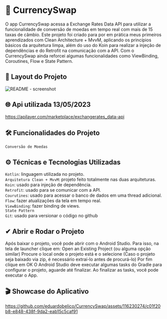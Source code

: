 # 💱 CurrencySwap

O app CurrencySwap acessa a Exchange Rates Data API para utilizar a funcionalidade de conversão de moedas em tempo real com mais de 15 taxas de câmbio. Este projeto foi criado para por em prática meus primeiros aprendizados com Clean Architecture + MvvM, aplicando os princípios básicos da arquitetura limpa, além do uso do Koin para realizar a injeção de dependências e do Retrofit na comunicação com a API. Com o CurrencySwap ainda reforcei algumas funcionalidades como ViewBinding, Coroutines, Flow e State Pattern.

## 📱 Layout do Projeto

![README - screenshot](https://github.com/eduardobelico/CurrencySwap/assets/116230274/c4dd1a31-bd55-4636-b9d9-c9803a2b8cf0)

## 🌐 Api utilizada 13/05/2023

https://apilayer.com/marketplace/exchangerates_data-api

## 🛠 Funcionalidades do Projeto

`Conversão de Moedas` 

## ⚙ Técnicas e Tecnologias Utilizadas

`Kotlin`: linguagem utilizada no projeto. <br>
`Arquitetura Clean + MvvM`: projeto feito totalmente nas duas arquiteturas. <br>
`Koin`: usado para injeção de dependência. <br>
`Retrofit`: usado para se comunicar com a API. <br>
`Courutines`: usado para acessar o banco de dados em uma thread adicional. <br>
`Flow`: fazer atualizações da tela em tempo real. <br>
`ViewBinding`: fazer binding de views. <br>
`State Pattern` <br>
`Git`: usado para versionar o código no github

## ✔ Abrir e Rodar o Projeto
Após baixar o projeto, você pode abrir com o Android Studio. Para isso, na tela de launcher clique em:
Open an Existing Project (ou alguma opção similar) Procure o local onde o projeto está e o selecione (Caso o projeto seja baixado via zip, é necessário extraí-lo antes de procurá-lo) Por fim clique em OK O Android Studio deve executar algumas tasks do Gradle para configurar o projeto, aguarde até finalizar. Ao finalizar as tasks, você pode executar o App.

## 🎬 Showcase do Aplicativo

https://github.com/eduardobelico/CurrencySwap/assets/116230274/c01f20b8-e848-438f-9da2-eab15c5caf91

